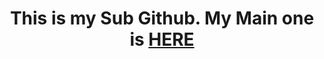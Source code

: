 <h1 align="center">This is my Sub Github. My Main one is <a href="https://github.com/gnslalsl12" target="_blank">HERE</a></h1>
